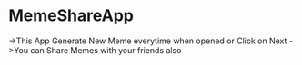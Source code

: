 # MemeShareApp
->This App Generate New Meme everytime when opened or Click on Next
->You can Share Memes with your friends also
